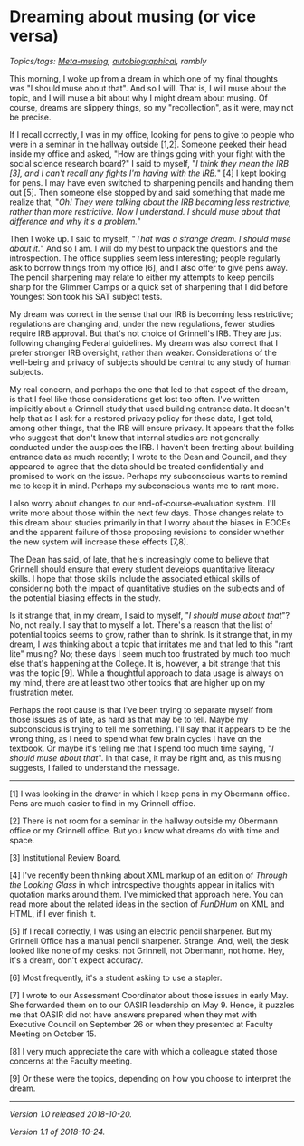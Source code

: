 Dreaming about musing (or vice versa)
=====================================

*Topics/tags: [Meta-musing](index-meta), [autobiographical](index-autobiographical), rambly*

This morning, I woke up from a dream in which one of my final thoughts was
"I should muse about that".  And so I will.  That is, I will muse about
the topic, and I will muse a bit about why I might dream about musing.
Of course, dreams are slippery things, so my "recollection", as it were,
may not be precise.

If I recall correctly, I was in my office, looking for pens to give to
people who were in a seminar in the hallway outside [1,2].  Someone peeked
their head inside my office and asked, "How are things going with your
fight with the social science research board?"  I said to myself,
"_I think they mean the IRB [3], and I can't recall any fights I'm
having with the IRB._" [4]  I kept looking for pens.  I may have even
switched to sharpening pencils and handing them out [5].  Then someone
else stopped by and said something that made me realize that, "_Oh!
They were talking about the IRB becoming *less* restrictive, rather
than *more* restrictive.  Now I understand.  I should muse about that
difference and why it's a problem._"

Then I woke up.  I said to myself, "_That was a strange dream.  I
should muse about it._"  And so I am.  I will do my best to unpack
the questions and the introspection.  The office supplies seem less
interesting; people regularly ask to borrow things from my office [6],
and I also offer to give pens away.  The pencil sharpening may relate
to either my attempts to keep pencils sharp for the Glimmer Camps or
a quick set of sharpening that I did before Youngest Son took his SAT
subject tests.

My dream was correct in the sense that our IRB is becoming less
restrictive; regulations are changing and, under the new regulations,
fewer studies require IRB approval.  But that's not choice of Grinnell's
IRB.  They are just following changing Federal guidelines.  My dream was
also correct that I prefer stronger IRB oversight, rather than weaker.
Considerations of the well-being and privacy of subjects should be
central to any study of human subjects.

My real concern, and perhaps the one that led to that aspect of the
dream, is that I feel like those considerations get lost too often.
I've written implicitly about a Grinnell study that used building
entrance data.  It doesn't help that as I ask for a restored privacy
policy for those data, I get told, among other things, that the IRB will
ensure privacy.  It appears that the folks who suggest that don't know
that internal studies are not generally conducted under the auspices
the IRB.  I haven't been fretting about building entrance data as much
recently; I wrote to the Dean and Council, and they appeared to agree
that the data should be treated confidentially and promised to work on
the issue.  Perhaps my subconscious wants to remind me to keep it in mind.
Perhaps my subconscious wants me to rant more.

I also worry about changes to our end-of-course-evaluation system.
I'll write more about those within the next few days.  Those changes
relate to this dream about studies primarily in that I worry about the
biases in EOCEs and the apparent failure of those proposing revisions to
consider whether the new system will increase these effects [7,8].

The Dean has said, of late, that he's increasingly come to believe that
Grinnell should ensure that every student develops quantitative literacy
skills.  I hope that those skills include the associated ethical skills
of considering both the impact of quantitative studies on the subjects
and of the potential biasing effects in the study.

Is it strange that, in my dream, I said to myself, "_I should muse about
that_"?  No, not really.  I say that to myself a lot.  There's a reason
that the list of potential topics seems to grow, rather than to shrink.
Is it strange that, in my dream, I was thinking about a topic that
irritates me and that led to this "rant lite" musing?  No; these days
I seem much too frustrated by much too much else that's happening at
the College.  It is, however, a bit strange that this was the topic [9].
While a thoughtful approach to data usage is always on my mind, there
are at least two other topics that are higher up on my frustration meter.

Perhaps the root cause is that I've been trying to separate myself
from those issues as of late, as hard as that may be to tell.  Maybe my
subconscious is trying to tell me something.  I'll say that it appears
to be the wrong thing, as I need to spend what few brain cycles I have
on the textbook.  Or maybe it's telling me that I spend too much time
saying, "_I should muse about that_".  In that case, it may be right and,
as this musing suggests, I failed to understand the message.

---

[1] I was looking in the drawer in which I keep pens in my Obermann office.
Pens are much easier to find in my Grinnell office.

[2] There is not room for a seminar in the hallway outside my Obermann office
or my Grinnell office.  But you know what dreams do with time and space.

[3] Institutional Review Board.

[4] I've recently been thinking about XML markup of an edition of
_Through the Looking Glass_ in which introspective thoughts appear in
italics with quotation marks around them.  I've mimicked that approach
here.  You can read more about the related ideas in the section of
_FunDHum_ on XML and HTML, if I ever finish it.

[5] If I recall correctly, I was using an electric pencil sharpener.  But
my Grinnell Office has a manual pencil sharpener.  Strange.  And, well,
the desk looked like none of my desks: not Grinnell, not Obermann, not
home.  Hey, it's a dream, don't expect accuracy.

[6] Most frequently, it's a student asking to use a stapler.

[7] I wrote to our Assessment Coordinator about those issues in early
May.  She forwarded them on to our OASIR leadership on May 9.  Hence,
it puzzles me that OASIR did not have answers prepared when they
met with Executive Council on September 26 or when they presented at
Faculty Meeting on October 15.

[8] I very much appreciate the care with which a colleague stated those
concerns at the Faculty meeting.

[9] Or these were the topics, depending on how you choose to interpret
the dream.

---

*Version 1.0 released 2018-10-20.*

*Version 1.1 of 2018-10-24.*
